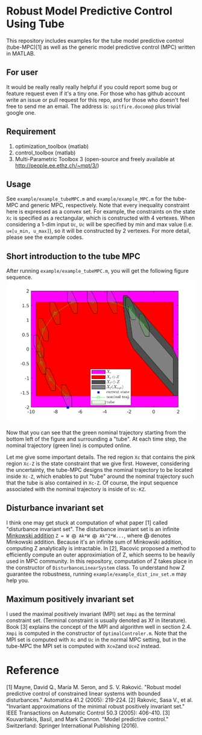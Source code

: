 # Robust Model Predictive Control Using Tube
This repository includes examples for the tube model predictive control (tube-MPC)[1] as well as the generic model predictive control (MPC) written in MATLAB.

## For user
It would be really really really helpful if you could report some bug or feature request even if it's a tiny one. For those who has github account write an issue or pull request for this repo, and for those who doesn't feel free to send me an email. The address is: `spitfire.docomo@` plus trivial google one.

## Requirement

1) optimization_toolbox (matlab)<br>
2) control_toolbox (matlab)<br>
3) Multi-Parametric Toolbox 3 (open-source and freely available at http://people.ee.ethz.ch/~mpt/3/)


## Usage
See `example/example_tubeMPC.m` and `example/example_MPC.m` for the tube-MPC and generic MPC, respectively. Note that every inequality constraint here is expressed as a convex set. For example, the constraints on the state `Xc` is specified as a rectangular, which is constructed with 4 vertexes. When considering a 1-dim input `Uc`, `Uc` will be specified by min and max value (i.e. `u∊[u_min, u_max]`), so it will be constructed by 2 vertexes. For more detail, please see the example codes.

## Short introduction to the tube MPC
After running `example/example_tubeMPC.m`, you will get the following figure sequence.
![the gif file](/fig/tube_mpc.gif)

Now that you can see that the green nominal trajectory starting from the bottom left of the figure and surrounding a "tube". At each time step, the nominal trajectory (green line) is computed online. 

Let me give some important details. The red region `Xc` that contains the pink region `Xc-Z` is the state constraint that we give first. However, considering the uncertainty, the tube-MPC designs the nominal trajectory to be located inside `Xc-Z`, which enables to put "tube" around the nominal trajectory such that the tube is also contained in `Xc-Z`. Of course, the input sequence associated with the nominal trajectory is inside of `Uc-KZ`. 

## Disturbance invariant set
I think one may get stuck at computation of what paper [1] called "disturbance invariant set". The disturbance invariant set is an infinite [Minkowski addition](https://en.wikipedia.org/wiki/Minkowski_addition) `Z = W ⨁ Ak*W ⨁ Ak^2*W...`, where ⨁ denotes Minkowski addition. Because it's an infinite sum of Minkowski addition, computing Z analytically is intractable. In [2], Racovic proposed a method to efficiently compute an outer approximiation of Z, which seems to be heavily used in MPC community. In this repository, computation of Z takes place in the constructor of `DisturbanceLinearSystem` class. To understand how Z guarantee the robustness, running `example/example_dist_inv_set.m` may help you.

## Maximum positively invariant set
I used the maximal positively invariant (MPI) set `Xmpi` as the terminal constraint set. (Terminal constraint is usually denoted as Xf in literature). Book [3] explains the concept of the MPI and algorithm well in section 2.4. `Xmpi` is computed in the constructor of `OptimalControler.m`. Note that the MPI set is computed with `Xc` and `Uc` in the normal MPC setting, but in the tube-MPC the MPI set is computed with `Xc⊖Z`and `Uc⊖Z` instead.

# Reference
[1] Mayne, David Q., María M. Seron, and S. V. Raković. "Robust model predictive control of constrained linear systems with bounded disturbances." Automatica 41.2 (2005): 219-224.
[2] Rakovic, Sasa V., et al. "Invariant approximations of the minimal robust positively invariant set." IEEE Transactions on Automatic Control 50.3 (2005): 406-410.
[3] Kouvaritakis, Basil, and Mark Cannon. "Model predictive control." Switzerland: Springer International Publishing (2016).
